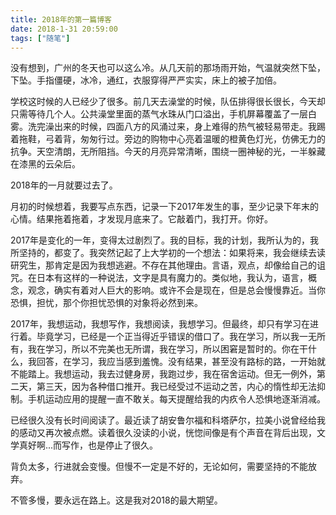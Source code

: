 ```yaml
---
title: 2018年的第一篇博客
date: 2018-1-31 20:59:00
tags: ["随笔"]
---
```


没有想到，广州的冬天也可以这么冷。从几天前的那场雨开始，气温就突然下坠，下坠。手指僵硬，冰冷，通红，衣服穿得严严实实，床上的被子加倍。

学校这时候的人已经少了很多。前几天去澡堂的时候，队伍排得很长很长，今天却只需等待几个人。公共澡堂里面的蒸气水珠从门口溢出，手机屏幕覆盖了一层白雾。洗完澡出来的时候，四面八方的风涌过来，身上难得的热气被轻易带走。我踢着拖鞋，弓着背，匆匆行过。旁边的购物中心亮着温暖的橙黄色灯光，仿佛无力的抗争。天空清朗，无所阻挡。今天的月亮异常清晰，围绕一圈神秘的光，一半躲藏在漆黑的云朵后。

2018年的一月就要过去了。

月初的时候想着，我要写点东西，记录一下2017年发生的事，至少记录下年末的心情。结果拖着拖着，才发现月底来了。它敲着门，我打开。你好。

2017年是变化的一年，变得太过剧烈了。我的目标，我的计划，我所认为的，我所坚持的，都变了。我突然记起了上大学初的一个想法：如果将来，我会继续去读研究生，那肯定是因为我想逃避。不存在其他理由。言语，观点，却像给自己的诅咒。在日本有这样的一种说法，文字是具有魔力的。类似地，我认为，语言，概念，观念，确实有着对人巨大的影响。或许不会是现在，但是总会慢慢靠近。当你恐惧，担忧，那个你担忧恐惧的对象将必然到来。

2017年，我想运动，我想写作，我想阅读，我想学习。但最终，却只有学习在进行着。毕竟学习，已经是一个正当得近乎错误的借口了。我在学习，所以我一无所有，我在学习，所以不完美也无所谓，我在学习，所以困窘是暂时的。你在干什么，我回答，在学习，我应当感到羞愧。没有结果，甚至没有路标的路，一开始就不能踏上。我想运动，我去过健身房，我跑过步，我在宿舍运动。但无一例外，第二天，第三天，因为各种借口推开。我已经受过不运动之苦，内心的惰性却无法抑制。手机运动应用的提醒一直不敢关。每天提醒给我的内疚令人恐惧地逐渐消减。

已经很久没有长时间阅读了。最近读了胡安鲁尔福和科塔萨尔，拉美小说曾经给我的感动又再次被点燃。读着很久没读的小说，恍惚间像是有个声音在背后出现，文学真好啊...而写作，也是停止了很久。

背负太多，行进就会变慢。但慢不一定是不好的，无论如何，需要坚持的不能放弃。

不管多慢，要永远在路上。这是我对2018的最大期望。
